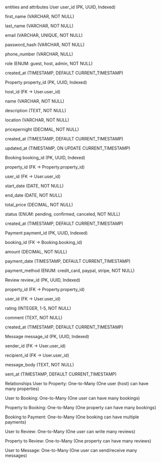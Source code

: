 entities and attributes
 User
user_id (PK, UUID, Indexed)

first_name (VARCHAR, NOT NULL)

last_name (VARCHAR, NOT NULL)

email (VARCHAR, UNIQUE, NOT NULL)

password_hash (VARCHAR, NOT NULL)

phone_number (VARCHAR, NULL)

role (ENUM: guest, host, admin, NOT NULL)

created_at (TIMESTAMP, DEFAULT CURRENT_TIMESTAMP)

 Property
property_id (PK, UUID, Indexed)

host_id (FK → User.user_id)

name (VARCHAR, NOT NULL)

description (TEXT, NOT NULL)

location (VARCHAR, NOT NULL)

pricepernight (DECIMAL, NOT NULL)

created_at (TIMESTAMP, DEFAULT CURRENT_TIMESTAMP)

updated_at (TIMESTAMP, ON UPDATE CURRENT_TIMESTAMP)

 Booking
booking_id (PK, UUID, Indexed)

property_id (FK → Property.property_id)

user_id (FK → User.user_id)

start_date (DATE, NOT NULL)

end_date (DATE, NOT NULL)

total_price (DECIMAL, NOT NULL)

status (ENUM: pending, confirmed, canceled, NOT NULL)

created_at (TIMESTAMP, DEFAULT CURRENT_TIMESTAMP)

 Payment
payment_id (PK, UUID, Indexed)

booking_id (FK → Booking.booking_id)

amount (DECIMAL, NOT NULL)

payment_date (TIMESTAMP, DEFAULT CURRENT_TIMESTAMP)

payment_method (ENUM: credit_card, paypal, stripe, NOT NULL)

 Review
review_id (PK, UUID, Indexed)

property_id (FK → Property.property_id)

user_id (FK → User.user_id)

rating (INTEGER, 1-5, NOT NULL)

comment (TEXT, NOT NULL)

created_at (TIMESTAMP, DEFAULT CURRENT_TIMESTAMP)

 Message
message_id (PK, UUID, Indexed)

sender_id (FK → User.user_id)

recipient_id (FK → User.user_id)

message_body (TEXT, NOT NULL)

sent_at (TIMESTAMP, DEFAULT CURRENT_TIMESTAMP)

Relationships
User to Property: One-to-Many (One user (host) can have many properties)

User to Booking: One-to-Many (One user can have many bookings)

Property to Booking: One-to-Many (One property can have many bookings)

Booking to Payment: One-to-Many (One booking can have multiple payments)

User to Review: One-to-Many (One user can write many reviews)

Property to Review: One-to-Many (One property can have many reviews)

User to Message: One-to-Many (One user can send/receive many messages)

